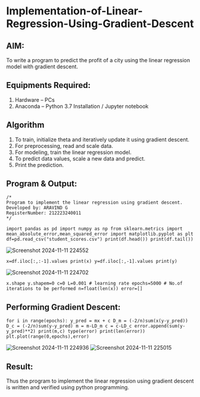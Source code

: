 # Implementation-of-Linear-Regression-Using-Gradient-Descent

## AIM:
To write a program to predict the profit of a city using the linear regression model with gradient descent.

## Equipments Required:
1. Hardware – PCs
2. Anaconda – Python 3.7 Installation / Jupyter notebook

## Algorithm
1. To train, initialize theta and iteratively update it using gradient descent.
2. For preprocessing, read and scale data.
3. For modeling, train the linear regression model.
4. To predict data values, scale a new data and predict.
5. Print the prediction.
 

## Program & Output:
```
/*
Program to implement the linear regression using gradient descent.
Developed by: ARAVIND G
RegisterNumber: 212223240011 
*/
```
```
import pandas as pd import numpy as np from sklearn.metrics import mean_absolute_error,mean_squared_error import matplotlib.pyplot as plt df=pd.read_csv("student_scores.csv") print(df.head()) print(df.tail())
```
![Screenshot 2024-11-11 224552](https://github.com/user-attachments/assets/f579f6e8-7cd5-4593-a6ba-63e4274a8275)
```
x=df.iloc[:,:-1].values print(x) y=df.iloc[:,-1].values print(y)
```
![Screenshot 2024-11-11 224702](https://github.com/user-attachments/assets/f74a1b41-da1d-4c7e-be5c-efa7ca496d07)
```
x.shape y.shapem=0 c=0 L=0.001 # learning rate epochs=5000 # No.of iterations to be performed n=float(len(x)) error=[]
```
## Performing Gradient Descent:
```
for i in range(epochs): y_pred = mx + c D_m = (-2/n)sum(x(y-y_pred)) D_c = (-2/n)sum(y-y_pred) m = m-LD_m c = c-LD_c error.append(sum(y-y_pred)**2) print(m,c) type(error) print(len(error)) plt.plot(range(0,epochs),error)
```
![Screenshot 2024-11-11 224936](https://github.com/user-attachments/assets/ae93276e-76fe-4801-8d5d-fa8d2992176f)
![Screenshot 2024-11-11 225015](https://github.com/user-attachments/assets/89de5b38-7502-4db9-8f85-26a2395c9f7e)


## Result:
Thus the program to implement the linear regression using gradient descent is written and verified using python programming.
